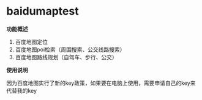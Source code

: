 # baidumaptest

**功能概述**

1. 百度地图定位
2. 百度地图poi检索（周围搜索、公交线路搜索）
3. 百度地图路线规划（自驾车、步行、公交）

**使用说明**

因为百度地图实行了新的key政策，如果要在电脑上使用，需要申请自己的key来代替我的key
